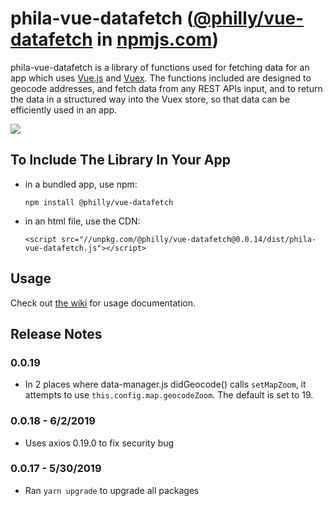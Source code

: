 # phila-vue-datafetch ([@philly/vue-datafetch](https://www.npmjs.com/package/@philly/vue-datafetch) in [npmjs.com](https://npmjs.com))

phila-vue-datafetch is a library of functions used for fetching data for an app which uses [Vue.js](https://vuejs.org/v2/guide/) and [Vuex](https://vuex.vuejs.org/).  The functions included are designed to geocode addresses, and fetch data from any REST APIs input, and to return the data in a structured way into the Vuex store, so that data can be efficiently used in an app.

![](https://s3.amazonaws.com/mapboard-images/phila-vue-datafetch/phila-vue-datafetch.JPG)

## To Include The Library In Your App
* in a bundled app, use npm:

    `npm install @philly/vue-datafetch`

* in an html file, use the CDN:

    `<script src="//unpkg.com/@philly/vue-datafetch@0.0.14/dist/phila-vue-datafetch.js"></script>`


## Usage
Check out [the wiki](https://github.com/CityOfPhiladelphia/phila-vue-datafetch/wiki) for usage documentation.

## Release Notes

### 0.0.19

* In 2 places where data-manager.js didGeocode() calls `setMapZoom`, it attempts to use `this.config.map.geocodeZoom`. The default is set to 19. 

### 0.0.18 - 6/2/2019

* Uses axios 0.19.0 to fix security bug

### 0.0.17 - 5/30/2019

* Ran `yarn upgrade` to upgrade all packages
